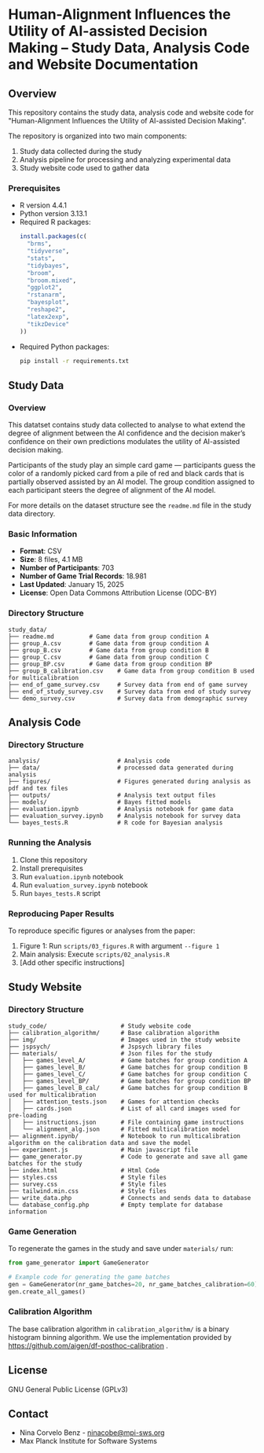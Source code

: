 # Human-Alignment Influences the Utility of AI-assisted Decision Making – Study Data, Analysis Code and Website Documentation

## Overview
This repository contains the study data, analysis code and website code for "Human-Alignment Influences the Utility of AI-assisted Decision Making".
 <!-- published in PNAS ([DOI link]).  -->
The repository is organized into two main components:
1. Study data collected during the study
2. Analysis pipeline for processing and analyzing experimental data
3. Study website code used to gather data


### Prerequisites
- R version 4.4.1
- Python version 3.13.1
- Required R packages:
  ```r
  install.packages(c(
    "brms",
    "tidyverse",
    "stats",
    "tidybayes",
    "broom",
    "broom.mixed",
    "ggplot2",
    "rstanarm",
    "bayesplot",
    "reshape2",
    "latex2exp",
    "tikzDevice"
  ))
  ```
- Required Python packages:
  ```bash
  pip install -r requirements.txt
  ```

## Study Data

### Overview
This datatset contains study data collected to analyse to what extend the degree of alignment between
the AI confidence and the decision
maker’s confidence on their own
predictions modulates the utility of
AI-assisted decision making. 

Participants of the study play an simple card game — participants guess the color of a
randomly picked card from a pile of red and black cards that is partially observed
assisted by an AI model.
The group condition assigned to each participant steers the degree of alignment of the AI model. 

For more details on the dataset structure see the ```readme.md``` file in the study data directory.

### Basic Information
- **Format**: CSV
- **Size**: 8 files, 4.1 MB
- **Number of Participants**: 703
- **Number of Game Trial Records**: 18.981
- **Last Updated**: January 15, 2025
- **License**: Open Data Commons Attribution License (ODC-BY)

### Directory Structure
```
study_data/
├── readme.md          # Game data from group condition A
├── group_A.csv        # Game data from group condition A
├── group_B.csv        # Game data from group condition B
├── group_C.csv        # Game data from group condition C
├── group_BP.csv       # Game data from group condition BP
├── group_B_calibration.csv    # Game data from group condition B used for multicalibration
├── end_of_game_survey.csv     # Survey data from end of game survey
├── end_of_study_survey.csv    # Survey data from end of study survey
└── demo_survey.csv            # Survey data from demographic survey
```

## Analysis Code

### Directory Structure
```
analysis/                      # Analysis code
├── data/                      # processed data generated during analysis
├── figures/                   # Figures generated during analysis as pdf and tex files
├── outputs/                   # Analysis text output files
├── models/                    # Bayes fitted models
├── evaluation.ipynb           # Analysis notebook for game data
├── evaluation_survey.ipynb    # Analysis notebook for survey data
└── bayes_tests.R              # R code for Bayesian analysis
```

### Running the Analysis
1. Clone this repository
2. Install prerequisites
3. Run ```evaluation.ipynb``` notebook
3. Run ```evaluation_survey.ipynb``` notebook
3. Run ```bayes_tests.R``` script

### Reproducing Paper Results
To reproduce specific figures or analyses from the paper:
1. Figure 1: Run `scripts/03_figures.R` with argument `--figure 1`
2. Main analysis: Execute `scripts/02_analysis.R`
3. [Add other specific instructions]

## Study Website

### Directory Structure
```
study_code/                     # Study website code
├── calibration_algorithm/      # Base calibration algorithm
├── img/                        # Images used in the study website
├── jspsych/                    # Jspsych library files
├── materials/                  # Json files for the study
│   ├── games_level_A/          # Game batches for group condition A
│   ├── games_level_B/          # Game batches for group condition B
│   ├── games_level_C/          # Game batches for group condition C
│   ├── games_level_BP/         # Game batches for group condition BP
│   ├── games_level_B_cal/      # Game batches for group condition B used for multicalibration
│   ├── attention_tests.json    # Games for attention checks
│   ├── cards.json              # List of all card images used for pre-loading
│   ├── instructions.json       # File containing game instructions
│   └── alignment_alg.json      # Fitted multicalibration model
├── alignment.ipynb/            # Notebook to run multicalibration algorithm on the calibration data and save the model
├── experiment.js               # Main javascript file 
├── game_generator.py           # Code to generate and save all game batches for the study
├── index.html                  # Html Code
├── styles.css                  # Style files
├── survey.css                  # Style files
├── tailwind.min.css            # Style files
├── write_data.php              # Connects and sends data to database
└── database_config.php         # Empty template for database information
```

### Game Generation

To regenerate the games in the study and save under ```materials/``` run:

```python
from game_generator import GameGenerator 

# Example code for generating the game batches
gen = GameGenerator(nr_game_batches=20, nr_game_batches_calibration=60)
gen.create_all_games()

```

### Calibration Algorithm

The base calibration algorithm in ```calibration_algorithm/``` is a  binary histogram binning algorithm. We use the implementation provided by  
https://github.com/aigen/df-posthoc-calibration .

## License
GNU General Public License (GPLv3)

<!-- ## Citation
If you use this code or data, please cite:
```
[Authors]. (Year). [Title]. PNAS. DOI: [DOI]
``` -->

## Contact
- Nina Corvelo Benz - ninacobe@mpi-sws.org
- Max Planck Institute for Software Systems
